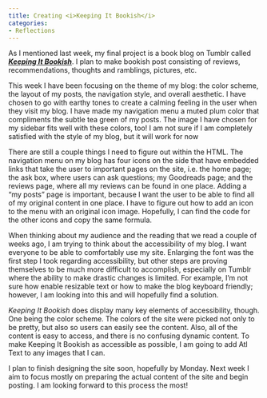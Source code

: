```yaml
---
title: Creating <i>Keeping It Bookish</i>
categories:
- Reflections
---
```


As I mentioned last week, my final project is a book blog on Tumblr called <b><i>[Keeping It Bookish](https://keepingitbookish.tumblr.com/)</i></b>. I plan to make bookish post consisting of reviews, recommendations, thoughts and ramblings, pictures, etc. 

This week I have been focusing on the theme of my blog: the color scheme, the layout of my posts, the navigation style, and overall aesthetic. I have chosen to go with earthy tones to create a calming feeling in the user when they visit my blog. I have made my navigation menu a muted plum color that compliments the subtle tea green of my posts. The image I have chosen for my sidebar fits well with these colors, too! I am not sure if I am completely satisfied with the style of my blog, but it will work for now

There are still a couple things I need to figure out within the HTML. The navigation menu on my blog has four icons on the side that have embedded links that take the user to important pages on the site, i.e. the home page; the ask box, where users can ask questions; my Goodreads page; and the reviews page, where all my reviews can be found in one place. Adding a “my posts” page is important, because I want the user to be able to find all of my original content in one place. I have to figure out how to add an icon to the menu with an original icon image. Hopefully, I can find the code for the other icons and copy the same formula. 

When thinking about my audience and the reading that we read a couple of weeks ago, I am trying to think about the accessibility of my blog. I want everyone to be able to comfortably use my site. Enlarging the font was the first step I took regarding accessibility, but other steps are proving themselves to be much more difficult to accomplish, especially on Tumblr where the ability to make drastic changes is limited. For example, I’m not sure how enable resizable text or how to make the blog keyboard friendly; however, I am looking into this and will hopefully find a solution.

<i>Keeping It Bookish</i> does display many key elements of accessibility, though. One being the color scheme.  The colors of the site were picked not only to be pretty, but also so users can easily see the content. Also, all of the content is easy to access, and there is no confusing dynamic content. To make Keeping It Bookish as accessible as possible, I am going to add Atl Text to any images that I can. 

I plan to finish designing the site soon, hopefully by Monday. Next week I aim to focus mostly on preparing the actual content of the site and begin posting. I am looking forward to this process the most!
